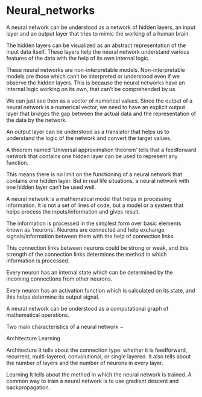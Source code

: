 # Neural_networks
A neural network can be understood as a network of hidden layers, an input layer and an output layer that tries to mimic the working of a human brain.

The hidden layers can be visualized as an abstract representation of the input data itself. These layers help the neural network understand various features of the data with the help of its own internal logic.

These neural networks are non-interpretable models. Non-interpretable models are those which can’t be interpreted or understood even if we observe the hidden layers. This is because the neural networks have an internal logic working on its own, that can’t be comprehended by us.

We can just see then as a vector of numerical values. Since the output of a neural network is a numerical vector, we need to have an explicit output layer that bridges the gap between the actual data and the representation of the data by the network.

An output layer can be understood as a translator that helps us to understand the logic of the network and convert the target values.

A theorem named ‘Universal approximation theorem’ tells that a feedforward network that contains one hidden layer can be used to represent any function.

This means there is no limit on the functioning of a neural network that contains one hidden layer. But in real life situations, a neural network with one hidden layer can’t be used well.

A neural network is a mathematical model that helps in processing information. It is not a set of lines of code, but a model or a system that helps process the inputs/information and gives result.

The information is processed in the simplest form over basic elements known as ‘neurons’. Neurons are connected and help exchange signals/information between them with the help of connection links.

This connection links between neurons could be strong or weak, and this strength of the connection links determines the method in which information is processed.

Every neuron has an internal state which can be determined by the incoming connections from other neurons.

Every neuron has an activation function which is calculated on its state, and this helps determine its output signal.

A neural network can be understood as a computational graph of mathematical operations.

Two main characteristics of a neural network −

Architecture
Learning

Architecture
It tells about the connection type: whether it is feedforward, recurrent, multi-layered, convolutional, or single layered. It also tells about the number of layers and the number of neurons in every layer.

Learning
It tells about the method in which the neural network is trained. A common way to train a neural network is to use gradient descent and backpropagation.

